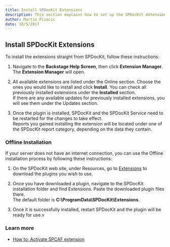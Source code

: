 ```yaml
---
title: Install SPDocKit Extensions
description: This section explains how to set up the SPDocKit extensions. Extensions are additional SPDocKit reports that can be imported to application to help you cover all the information you might not have found in default reports.
author: Martin Pisacic
date: 18/5/2017
---
```


## Install SPDocKit Extensions

To install the extensions straight from SPDocKit, follow these instructions:

1. Navigate to the **Backstage Help Screen**, then click **Extension Manager**. The **Extension Manager** will open.

2. All available extensions are listed under the Online section. Choose the ones you would like to install and click **Install**. You can check all previously installed extensions under the **Installed** section.  
If there are any available updates for previously installed extensions, you will see them under the Updates section.

3. Once the plugin is installed, SPDocKit and the SPDocKit Service need to be restarted for the changes to take effect.  
Reports you gained installing the extension will be located under one of the SPDocKit report category, depending on the data they contain.

### Offline Installation

If your server does not have an internet connection, you can use the Offline installation process by following these instructions:

1. On the SPDocKit web site, under Resources, go to [Extensions](https://www.spdockit.com/resources/extensions/) to download the plugins you wish to use.

2. Once you have downloaded a plugin, navigate to the SPDocKit installation folder and find Extensions. Paste the downloaded plugin files there.  
The default folder is **C:\ProgramData\SPDocKit\Extensions**.

3. Once it is successfully installed, restart SPDocKit and the plugin will be ready for use.v

### Learn more

* [How to: Activate SPCAF extension](#internal/how-to/reports/activate-spcaf-extension)